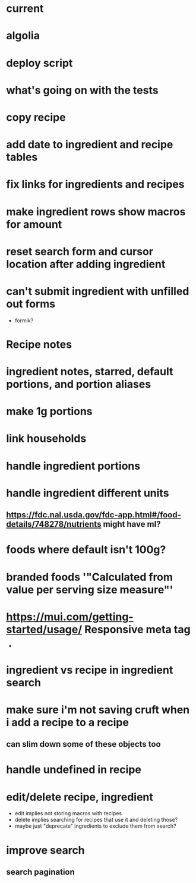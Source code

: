 # current

# algolia
# deploy script
# what's going on with the tests
# copy recipe
# add date to ingredient and recipe tables
# fix links for ingredients and recipes
# make ingredient rows show macros for amount
# reset search form and cursor location after adding ingredient
# can't submit ingredient with unfilled out forms
- formik?
# Recipe notes
# ingredient notes, starred, default portions, and portion aliases
# make 1g portions
# link households
# handle ingredient portions
# handle ingredient different units
## https://fdc.nal.usda.gov/fdc-app.html#/food-details/748278/nutrients might have ml?
# foods where default isn't 100g?
# branded foods '"Calculated from value per serving size measure"'
# https://mui.com/getting-started/usage/ Responsive meta tag
- <meta name="viewport" content="initial-scale=1, width=device-width" />
# ingredient vs recipe in ingredient search
# make sure i'm not saving cruft when i add a recipe to a recipe
## can slim down some of these objects too
# handle undefined in recipe
# edit/delete recipe, ingredient
- edit implies not storing macros with recipes
- delete implies searching for recipes that use it and deleting those?
- maybe just "deprecate" ingredients to exclude them from search?
# improve search
## search pagination
